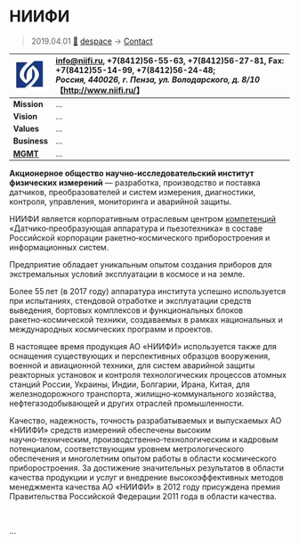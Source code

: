 # НИИФИ
> 2019.04.01 [🚀](../../index/index.md) [despace](../index.md) → [Contact](../contact.md)

|[![](../f/contact/n/niifi_logo1_thumb.webp)](../f/contact/n/niifi_logo1.webp)|<info@niifi.ru>, +7(8412)56-55-63, +7(8412)56-27-81, Fax: +7(8412)55-14-99, +7(8412)56-24-48;<br> *Россия, 440026, г. Пенза, ул. Володарского, д. 8/10*<br> 【<http://www.niifi.ru/>】|
|:--|:--|
|**Mission**|…|
|**Vision**|…|
|**Values**|…|
|**Business**|…|
|**[MGMT](../mgmt.md)**|…|

**Акционерное общество научно‑исследовательский институт физических измерений** — разработка, производство и поставка датчиков, преобразователей и систем измерения, диагностики, контроля, управления, мониторинга и аварийной защиты.

НИИФИ является корпоративным отраслевым центром [компетенций](../competence.md) «Датчико‑преобразующая аппаратура и пьезотехника» в составе Российской корпорации ракетно‑космического приборостроения и информационных систем.

Предприятие обладает уникальным опытом создания приборов для экстремальных условий эксплуатации в космосе и на земле.

Более 55 лет (в 2017 году) аппаратура института успешно используется при испытаниях, стендовой отработке и эксплуатации средств выведения, бортовых комплексов и функциональных блоков ракетно‑космической техники, создаваемых в рамках национальных и международных космических программ и проектов.

В настоящее время продукция АО «НИИФИ» используется также для оснащения существующих и перспективных образцов вооружения, военной и авиационной техники, для систем аварийной защиты реакторных установок и контроля технологических процессов атомных станций России, Украины, Индии, Болгарии, Ирана, Китая, для железнодорожного транспорта, жилищно‑коммунального хозяйства, нефтегазодобывающей и других отраслей промышленности.

Качество, надежность, точность разрабатываемых и выпускаемых АО «НИИФИ» средств измерений обеспечены высоким научно‑техническим, производственно‑технологическим и кадровым потенциалом, соответствующим уровнем метрологического обеспечения и многолетним опытом работы в области космического приборостроения. За достижение значительных результатов в области качества продукции и услуг и внедрение высокоэффективных методов менеджмента качества АО «НИИФИ» в 2012 году присуждена премия Правительства Российской Федерации 2011 года в области качества.


<p style="page-break-after:always"> </p>

…
